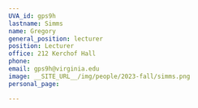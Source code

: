 ```yaml
---
UVA_id: gps9h
lastname: Simms
name: Gregory
general_position: lecturer
position: Lecturer
office: 212 Kerchof Hall
phone: 
email: gps9h@virginia.edu
image: __SITE_URL__/img/people/2023-fall/simms.png
personal_page:

---
```



